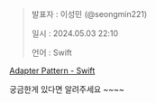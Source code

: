 > 발표자 : 이성민 (@seongmin221)
> 
> 일시 : 2024.05.03 22:10
> 
> 언어 : Swift

[Adapter Pattern - Swift](https://lava-experience-586.notion.site/Adapter-Pattern-3955c4e1fc4d4c0a9357d6ba5319aaab?pvs=4)

궁금한게 있다면 알려주세요 ~~~~

